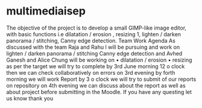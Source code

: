 # multimediaisep
The objective of the project is to develop a small GIMP-like image editor, with basic functions i.e  dilatation / erosion , resizing 1, lighten / darken  panorama / stitching,  Canny edge detection.
Team Work Agenda
As discussed with the team Raja and Rahu
l will be pursuing and work on lighten / darken panorama / stitching Canny edge detection and
Avhed Ganesh and Alice Chung will be working on • dilatation / erosion • resizing 
as per the target we will try to complete by 3rd June morning 12 o clock then we can check collaboratively on errors on 3rd evening by forth morning we will work Report by 3 o clock we will try to submit of our reports on repository on 4th evening we can discuss about the report as well as about project before submitting in the Moodle. If you have any questing let us know thank you
